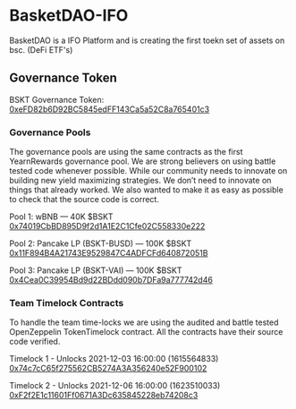 # BasketDAO-IFO


BasketDAO is a IFO Platform and is creating the first toekn set of assets on bsc. (DeFi ETF's)

## Governance Token

BSKT Governance Token:
[0xeFD82b6D92BC5845edFF143Ca5a52C8a765401c3](https://bscscan.com/token/0xeFD82b6D92BC5845edFF143Ca5a52C8a765401c3)

### Governance Pools

The governance pools are using the same contracts as the first YearnRewards governance pool. We are strong believers on using battle tested code whenever possible. While our community needs to innovate on building new yield maximizing strategies. We don’t need to innovate on things that already worked. We also wanted to make it as easy as possible to check that the source code is correct.

Pool 1: wBNB — 40K $BSKT
[0x74019CbBD895D9f2d1A1E2C1Cfe02C558330e222](https://bscscan.com/address/0x74019CbBD895D9f2d1A1E2C1Cfe02C558330e222)

Pool 2: Pancake LP (BSKT-BUSD) — 100K $BSKT
[0x11F894B4A21743E9529847C4ADFCFd640872051B](https://bscscan.com/token/0x11F894B4A21743E9529847C4ADFCFd640872051B)

Pool 3: Pancake LP (BSKT-VAI) — 100K $BSKT
[0x4Cea0C39954Bd9d22BDdd090b7DFa9a777742d46](https://bscscan.com/address/0x4Cea0C39954Bd9d22BDdd090b7DFa9a777742d46)


### Team Timelock Contracts

To handle the team time-locks we are using the audited and battle tested OpenZeppelin TokenTimelock contract. All the contracts have their source code verified.

Timelock 1 - Unlocks 2021-12-03 16:00:00 (1615564833)
[0x74c7cC65f275562CB5274A3A356240e52F900102](https://bscscan.com/address/0x74c7cC65f275562CB5274A3A356240e52F900102)

Timelock 2 - Unlocks 2021-12-06 16:00:00 (1623510033)
[0xF2f2E1c11601Ff0671A3Dc635845228eb74208c3](https://bscscan.com/address/0xF2f2E1c11601Ff0671A3Dc635845228eb74208c3)



